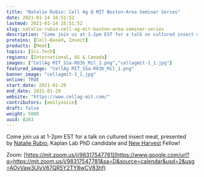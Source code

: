 ```yaml
---
title: "Natalie Rubio: Cell Ag @ MIT Boston-Area Seminar Series"
date: 2021-01-14 16:51:52
lastmod: 2021-01-14 16:51:52
slug: natalie-rubio-cell-ag-mit-boston-area-seminar-series
description: "Come join us at 1-2pm EST for a talk on cultured insect meat, presented by Natalie Rubio, Kaplan Lab PhD candidate and New Harvest Fellow!Zoom: https://mit.zoom.us/j/98317547781"
proteins: [Cell-Based, Insect]
products: [Meat]
topics: [Sci-Tech]
regions: [International, US & Canada]
images: ["CellAg MIT_SSa-R03b_Mil_1.png","cellagmit-1_1.jpg"]
featured_image: "CellAg MIT_SSa-R03b_Mil_1.png"
banner_image: "cellagmit-1_1.jpg"
online: TRUE
start_date: 2021-01-29
end_date: 2021-01-29
website: "https://www.cellag-mit.com/"
contributors: [emilysoice]
draft: false
weight: 5000
uuid: 8263
---
```

Come join us at 1-2pm EST for a talk on cultured insect meat, presented
by [Natalie
Rubio](https://www.linkedin.com/in/ACoAABBtZ0sBq1fNpqOvLhXkDWgie5QkH9aPb7c),
Kaplan Lab PhD candidate and [New
Harvest](/directory/new-harvest) Fellow!

Zoom: [https://mit.zoom.us/j/98317547781](https://www.google.com/url?q=https://mit.zoom.us/j/98317547781&sa=D&source=calendar&usd=2&usg=AOvVaw3UlyV67QR5Y2TY8wCV83hf)

